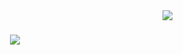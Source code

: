 <img align="right" src="https://visitor-badge.laobi.icu/badge?page_id=HAFSA159.HAFSA159"/>

<h1 align="center"">
    <img src="https://readme-typing-svg.herokuapp.com/?font=Righteous&size=35&color=800080&center=true&vCenter=true&width=500&height=70&duration=4000&lines=Hi+There!+👋;+I'm+HAFSA+!;" />
</h1>



